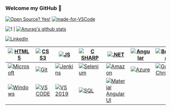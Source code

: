 ### Welcome my GitHub 👋

[![Open Source? Yes!](https://badgen.net/badge/Open%20Source%20%3F/Yes%21/blue?icon=github)](https://github.com/rodrigofurlaneti/badges/)
[![made-for-VSCode](https://img.shields.io/badge/Made%20for-VSCode-1f425f.svg)](https://code.visualstudio.com/)

![1](https://github-readme-stats.vercel.app/api/top-langs/?username=rodrigofurlaneti&theme=blue-green) | [![Anurag's github stats](https://github-readme-stats.vercel.app/api?username=rodrigofurlaneti&theme=blue-green)](https://github.com/rodrigofurlaneti/github-readme-stats)


[![LinkedIn](https://img.shields.io/badge/LinkedIn-0077B5?style=for-the-badge&logo=linkedin&logoColor=white)](https://www.linkedin.com/in/rodrigo-luiz-madeira-furlaneti-75730b182/)

[![HTML5](https://img.shields.io/badge/HTML5-E34F26?style=for-the-badge&logo=html5&logoColor=white)](https://www.w3schools.com/html/) | [![CSS3](https://img.shields.io/badge/CSS3-1572B6?style=for-the-badge&logo=css3&logoColor=white)](https://www.w3schools.com/css/default.asp) | [![JS](https://img.shields.io/badge/JavaScript-F7DF1E?style=for-the-badge&logo=javascript&logoColor=black)](https://www.w3schools.com/js/js_versions.asp) | [![C SHARP](https://img.shields.io/badge/C%23-239120?style=for-the-badge&logo=c-sharp&logoColor=white)](https://docs.microsoft.com/pt-br/dotnet/csharp/) | [![.NET](https://img.shields.io/badge/.NET-5C2D91?style=for-the-badge&logo=dot-net&logoColor=white)](https://docs.microsoft.com/pt-br/dotnet/) | [![Angular](https://img.shields.io/badge/Angular-DD0031?style=for-the-badge&logo=angular&logoColor=white)](https://angular.io/docs) | [![Bootstrap](https://img.shields.io/badge/Bootstrap-563D7C?style=for-the-badge&logo=bootstrap&logoColor=white)](https://getbootstrap.com/docs/5.0/getting-started/introduction/) 
--- | --- | --- | --- |--- |--- |--- 
[![Microsoft](https://img.shields.io/badge/Microsoft-666666?style=for-the-badge&logo=microsoft&logoColor=white)](https://getbootstrap.com/docs/5.0/getting-started/introduction/) | [![Git](https://img.shields.io/badge/Git-F05032?style=for-the-badge&logo=git&logoColor=white)](https://git-scm.com/doc) | [![Jenkins](https://img.shields.io/badge/Jenkins-D24939?style=for-the-badge&logo=Jenkins&logoColor=white)](https://www.jenkins.io/) | [![Selenium](https://img.shields.io/badge/Selenium-43B02A?style=for-the-badge&logo=Selenium&logoColor=white)](https://www.selenium.dev/documentation/en/) | [![Amazon](https://img.shields.io/badge/Amazon_AWS-232F3E?style=for-the-badge&logo=amazon-aws&logoColor=white)](https://aws.amazon.com/pt/) | [![Azure](https://img.shields.io/badge/microsoft%20azure-0089D6?style=for-the-badge&logo=microsoft-azure&logoColor=white)](https://azure.microsoft.com/pt-br/) | [![Google Chrome](https://img.shields.io/badge/Google_chrome-4285F4?style=for-the-badge&logo=Google-chrome&logoColor=white)](https://www.google.pt/intl/pt-PT/chrome/?brand=ISCS&gclid=EAIaIQobChMI7O2-_-GK8QIVzPrICh3LZwpwEAAYASAAEgKS9fD_BwE&gclsrc=aw.ds) 
[![Windows](https://img.shields.io/badge/Windows-0078D6?style=for-the-badge&logo=windows&logoColor=white)](https://www.microsoft.com/pt-br/windows/) | [![VS CODE](https://img.shields.io/badge/Visual_Studio_Code-0078D4?style=for-the-badge&logo=visual%20studio%20code&logoColor=white)](https://code.visualstudio.com/) | [![VS 2019](https://img.shields.io/badge/Visual_Studio_2019-5C2D91?style=for-the-badge&logo=visual%20studio&logoColor=white)](https://visualstudio.microsoft.com/pt-br/vs/) | [![SQL](https://img.shields.io/badge/Microsoft_SQL_Server-CC2927?style=for-the-badge&logo=microsoft-sql-server&logoColor=white)](https://docs.microsoft.com/pt-br/sql/sql-server/?view=sql-server-ver15) | [![Material Angular UI](https://img.shields.io/badge/Material--UI-0081CB?style=for-the-badge&logo=material-ui&logoColor=white)](https://material.angular.io/)


